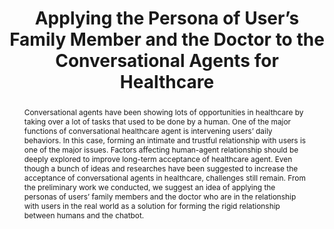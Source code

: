 ---
layout: publication
title: "Applying the Persona of User’s Family Member and the Doctor to the Conversational Agents for Healthcare"
year: 2020
authors:
  - Youjin Hwang
  - Donghoon Shin
  - Sion Baek
  - Bongwon Suh
  - Joonhwan Lee
venue: CHI 2020 Workshop
venue_full: CHI 2020 Workshop on Conversational Agents for Health and Wellbeing
abstract: Conversational agents have been showing lots of opportunities in healthcare by taking over a lot of tasks that used to be done by a human. One of the major functions of conversational healthcare agent is intervening users’ daily behaviors. In this case, forming an intimate and trustful relationship with users is one of the major issues. Factors affecting human-agent relationship should be deeply explored to improve long-term acceptance of healthcare agent. Even though a bunch of ideas and researches have been suggested to increase the acceptance of conversational agents in healthcare, challenges still remain. From the preliminary work we conducted, we suggest an idea of applying the personas of users’ family members and the doctor who are in the relationship with users in the real world as a solution for forming the rigid relationship between humans and the chatbot.
note: CAs for Health and Wellbeing
category: 
  - "AI / NLP"
  - "Healthcare"
  - "Chatbot"
  - "CSCW"
bibtex: |-
  @inproceedings{chatbotpersona,
            title = {Applying the Persona of User’s Family Member and the Doctor to the Conversational Agents for Healthcare},
            author = {Hwang, Youjin and Shin, Donghoon and Baek, Sion and Suh, Bongwon and Lee, Joonhwan},
            year = 2020,
            booktitle = {CHI 2020 Workshop on Conversational Agents for Health and Wellbeing},
            location = {Honolulu, HI, USA},
            keywords = {chatbot, persona, healthcare}
          }
---